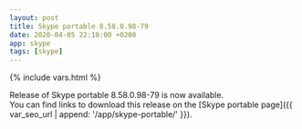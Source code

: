 ```yaml
---
layout: post
title: Skype portable 8.58.0.98-79
date: 2020-04-05 22:10:00 +0200
app: skype
tags: [skype]
---
```

{% include vars.html %}

Release of Skype portable 8.58.0.98-79 is now available.<br />
You can find links to download this release on the [Skype portable page]({{ var_seo_url | append: '/app/skype-portable/' }}).